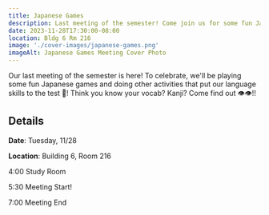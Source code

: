 ```yaml
---
title: Japanese Games
description: Last meeting of the semester! Come join us for some fun Japanese games!
date: 2023-11-28T17:30:00-08:00
location: Bldg 6 Rm 216
image: './cover-images/japanese-games.png'
imageAlt: Japanese Games Meeting Cover Photo
---
```


Our last meeting of the semester is here! To celebrate, we'll be playing some fun Japanese games and doing other activities that put our language skills to the test 💪! Think you know your vocab? Kanji? Come find out 👁️👁️!!

## Details
**Date**: Tuesday, 11/28

**Location**: Building 6, Room 216

4:00    Study Room

5:30    Meeting Start!

7:00    Meeting End